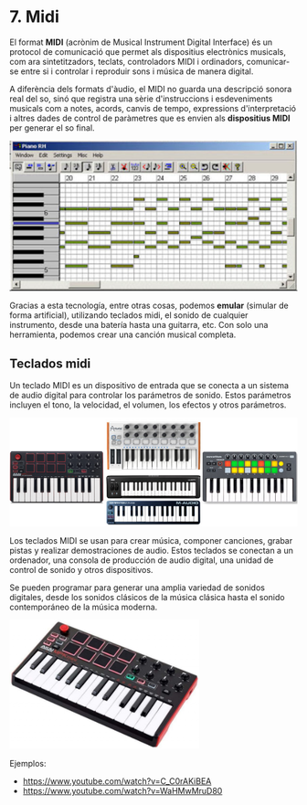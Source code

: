 # 7. Midi

El format **MIDI** (acrònim de Musical Instrument Digital Interface) és un protocol de comunicació que permet als dispositius electrònics musicals, com ara sintetitzadors, teclats, controladors MIDI i ordinadors, comunicar-se entre si i controlar i reproduir sons i música de manera digital.

A diferència dels formats d'àudio, el MIDI no guarda una descripció sonora real del so, sinó que registra una sèrie d'instruccions i esdeveniments musicals com a notes, acords, canvis de tempo, expressions d'interpretació i altres dades de control de paràmetres que es envien als **dispositius MIDI** per generar el so final.

![imagen](img/2020-03-31-11-04-08.png)

Gracias a esta tecnología, entre otras cosas, podemos **emular** (simular de forma artificial), utilizando teclados midi, el sonido de cualquier instrumento, desde una batería hasta una guitarra, etc. Con solo una herramienta, podemos crear una canción musical completa.

## Teclados midi

Un teclado MIDI es un dispositivo de entrada que se conecta a un sistema de audio digital para controlar los parámetros de sonido. Estos parámetros incluyen el tono, la velocidad, el volumen, los efectos y otros parámetros.

![imagen](img/2022-12-18-15-51-16.png)

Los teclados MIDI se usan para crear música, componer canciones, grabar pistas y realizar demostraciones de audio. Estos teclados se conectan a un ordenador, una consola de producción de audio digital, una unidad de control de sonido y otros dispositivos.

Se pueden programar para generar una amplia variedad de sonidos digitales, desde los sonidos clásicos de la música clásica hasta el sonido contemporáneo de la música moderna.

![imagen](img/2020-03-31-11-04-12.png)

Ejemplos:

- https://www.youtube.com/watch?v=C_C0rAKiBEA
- https://www.youtube.com/watch?v=WaHMwMruD80
